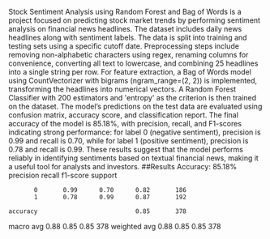 Stock Sentiment Analysis using Random Forest and Bag of Words is a project focused on predicting stock market trends by performing sentiment analysis on financial news headlines. The dataset includes daily news headlines along with sentiment labels. The data is split into training and testing sets using a specific cutoff date. Preprocessing steps include removing non-alphabetic characters using regex, renaming columns for convenience, converting all text to lowercase, and combining 25 headlines into a single string per row. For feature extraction, a Bag of Words model using CountVectorizer with bigrams (ngram_range=(2, 2)) is implemented, transforming the headlines into numerical vectors. A Random Forest Classifier with 200 estimators and 'entropy' as the criterion is then trained on the dataset. The model’s predictions on the test data are evaluated using confusion matrix, accuracy score, and classification report. The final accuracy of the model is 85.18%, with precision, recall, and F1-scores indicating strong performance: for label 0 (negative sentiment), precision is 0.99 and recall is 0.70, while for label 1 (positive sentiment), precision is 0.78 and recall is 0.99. These results suggest that the model performs reliably in identifying sentiments based on textual financial news, making it a useful tool for analysts and investors.
##Results
Accuracy: 85.18%
              precision    recall  f1-score   support

           0       0.99      0.70      0.82       186
           1       0.78      0.99      0.87       192

    accuracy                           0.85       378
   macro avg       0.88      0.85      0.85       378
weighted avg       0.88      0.85      0.85       378


